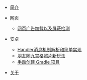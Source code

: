 - [简介](/introduction/)

- 网页
    - [网页广告加载以及屏蔽检测](/web/ad-plugin-detect.md)

- 安卓
    - [Handler消息机制解析和简单实现](/android/sample-handler.md)
    - [朋友圈九宫格照片新玩法](/android/image-grid.md)
    - [手动创建 Gradle 项目](/android/manual-create-gradle.md)

- [关于](about.md)
